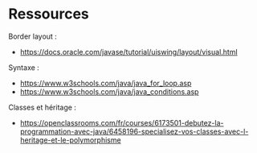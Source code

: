 # Ressources

Border layout :
- https://docs.oracle.com/javase/tutorial/uiswing/layout/visual.html

Syntaxe : 
- https://www.w3schools.com/java/java_for_loop.asp
- https://www.w3schools.com/java/java_conditions.asp

Classes et héritage :
- https://openclassrooms.com/fr/courses/6173501-debutez-la-programmation-avec-java/6458196-specialisez-vos-classes-avec-l-heritage-et-le-polymorphisme

